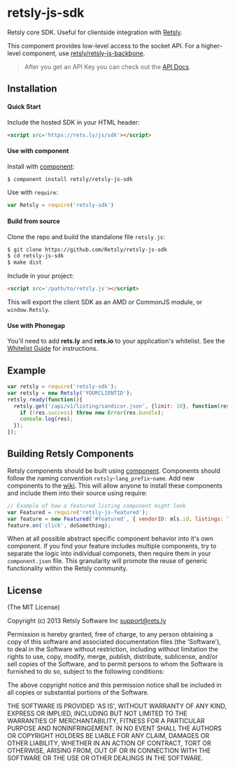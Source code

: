 # retsly-js-sdk

Retsly core SDK. Useful for clientside integration with [Retsly](http://rets.ly).

This component provides low-level access to the socket API. For a higher-level
component, use [retsly/retsly-js-backbone](https://github.com/retsly/retsly-js-backbone).

> After you get an API Key you can check out the [API Docs](http://rets.ly/docs).

## Installation

#### Quick Start

Include the hosted SDK in your HTML header:

```html
<script src='https://rets.ly/js/sdk'></script>
```

#### Use with component

Install with [component](https://github.com/component/component):

```bash
$ component install retsly/retsly-js-sdk
```

Use with `require`:

```js
var Retsly = require('retsly-sdk')
```

#### Build from source

Clone the repo and build the standalone file `retsly.js`:

```bash
$ git clone https://github.com/Retsly/retsly-js-sdk
$ cd retsly-js-sdk
$ make dist
```

Include in your project:

```html
<script src='/path/to/retsly.js'></script>
```

This will export the client SDK as an AMD or CommonJS module,
or `window.Retsly`.

#### Use with Phonegap

You'll need to add **rets.ly** and **rets.io** to your application's whitelist.
See the [Whitelist Guide](http://docs.phonegap.com/en/3.1.0/guide_appdev_whitelist_index.md.html)
for instructions.


## Example

```js
var retsly = require('retsly-sdk');
var retsly = new Retsly('YOURCLIENTID');
retsly.ready(function(){
  retsly.get('/api/v1/listing/sandicor.json', {limit: 10}, function(res){
    if (!res.success) throw new Error(res.bundle);
    console.log(res);
  });
});
```

## Building Retsly Components

Retsly components should be built using
[component](https://github.com/component/component). Components should
follow the naming convention `retsly`-`lang_prefix`-`name`. Add new
components to the [wiki](https://github.com/Retsly/retsly-js-sdk/wiki/Component-List).
This will allow anyone to install these components and include them into
their source using require:

```js
// Example of how a featured listing component might look
var Featured = require('retsly-js-featured');
var feature = new Featured('#featured', { vendorID: mls.id, listings: listings, limit: 10 });
feature.on('click', doSomething);
```

When at all possible abstract specific component behavior into it's own
component. If you find your feature includes multiple components, try to
separate the logic into individual componets, then require them in your
`component.json` file. This granularity will promote the reuse of generic
functionality within the Retsly community.

## License

(The MIT License)

Copyright (c) 2013 Retsly Software Inc <support@rets.ly>

Permission is hereby granted, free of charge, to any person obtaining a
copy of this software and associated documentation files (the 'Software'),
to deal in the Software without restriction, including without limitation
the rights to use, copy, modify, merge, publish, distribute, sublicense,
and/or sell copies of the Software, and to permit persons to whom the
Software is furnished to do so, subject to the following conditions:

The above copyright notice and this permission notice shall be included
in all copies or substantial portions of the Software.

THE SOFTWARE IS PROVIDED 'AS IS', WITHOUT WARRANTY OF ANY KIND, EXPRESS
OR IMPLIED, INCLUDING BUT NOT LIMITED TO THE WARRANTIES OF MERCHANTABILITY,
FITNESS FOR A PARTICULAR PURPOSE AND NONINFRINGEMENT. IN NO EVENT SHALL
THE AUTHORS OR COPYRIGHT HOLDERS BE LIABLE FOR ANY CLAIM, DAMAGES OR OTHER
LIABILITY, WHETHER IN AN ACTION OF CONTRACT, TORT OR OTHERWISE, ARISING
FROM, OUT OF OR IN CONNECTION WITH THE SOFTWARE OR THE USE OR OTHER
DEALINGS IN THE SOFTWARE.
